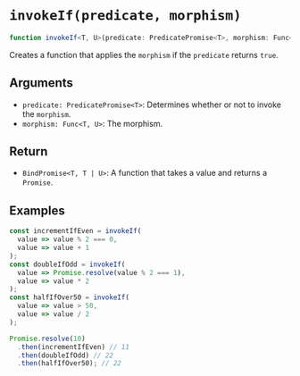 # `invokeIf(predicate, morphism)`

```typescript
function invokeIf<T, U>(predicate: PredicatePromise<T>, morphism: Func<T, U>): BindPromise<T, T | U>;
```

Creates a function that applies the `morphism` if the `predicate` returns `true`.

## Arguments

* `predicate: PredicatePromise<T>`: Determines whether or not to invoke the `morphism`.
* `morphism: Func<T, U>`: The morphism.

## Return

* `BindPromise<T, T | U>`: A function that takes a value and returns a `Promise`.

## Examples

```javascript
const incrementIfEven = invokeIf(
  value => value % 2 === 0,
  value => value + 1
);
const doubleIfOdd = invokeIf(
  value => Promise.resolve(value % 2 === 1),
  value => value * 2
);
const halfIfOver50 = invokeIf(
  value => value > 50,
  value => value / 2
);

Promise.resolve(10)
  .then(incrementIfEven) // 11
  .then(doubleIfOdd) // 22
  .then(halfIfOver50); // 22
```
